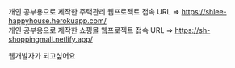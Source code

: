 개인 공부용으로 제작한 주택관리 웹프로젝트 접속 URL => https://shlee-happyhouse.herokuapp.com/  
개인 공부용으로 제작한 쇼핑몰 웹프로젝트 접속 URL => https://sh-shoppingmall.netlify.app/  
  
웹개발자가 되고싶어요

<!---
sanghyun-lee2/sanghyun-lee2 is a ✨ special ✨ repository because its `README.md` (this file) appears on your GitHub profile.
You can click the Preview link to take a look at your changes.
--->
